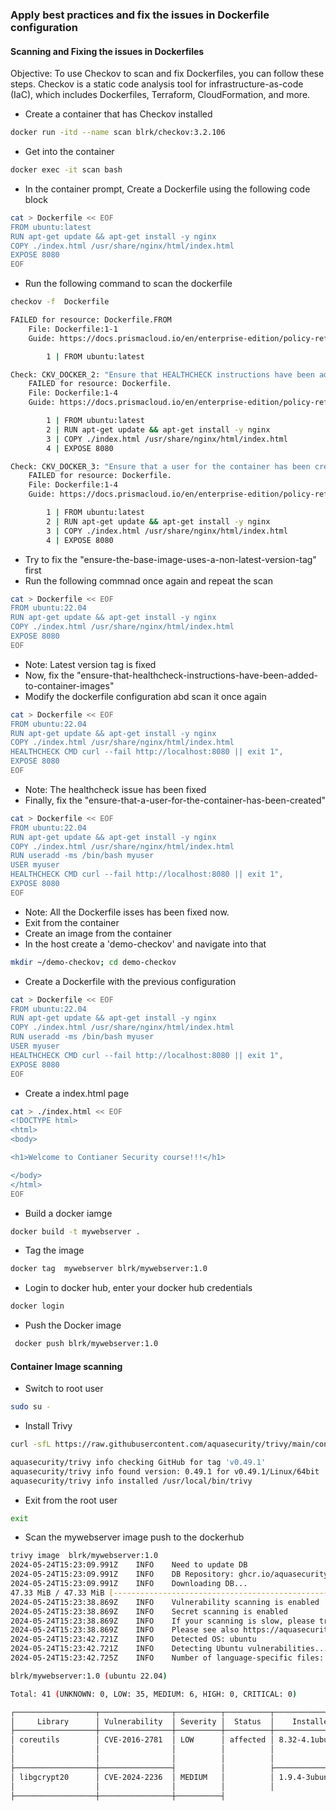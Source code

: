 ### Apply best practices and fix the issues in Dockerfile configuration
#### Scanning and Fixing the issues in Dockerfiles
Objective: To use Checkov to scan and fix Dockerfiles, you can follow these steps. Checkov is a static code analysis tool for infrastructure-as-code (IaC), which includes Dockerfiles, Terraform, CloudFormation, and more.
* Create a container that has Checkov installed
```bash
docker run -itd --name scan blrk/checkov:3.2.106
```
* Get into the container
```bash
docker exec -it scan bash
```
* In the container prompt, Create a Dockerfile using the following code block
```bash
cat > Dockerfile << EOF
FROM ubuntu:latest
RUN apt-get update && apt-get install -y nginx
COPY ./index.html /usr/share/nginx/html/index.html
EXPOSE 8080
EOF
```
* Run the following command to scan the dockerfile
```bash
checkov -f  Dockerfile

FAILED for resource: Dockerfile.FROM
	File: Dockerfile:1-1
	Guide: https://docs.prismacloud.io/en/enterprise-edition/policy-reference/docker-policies/docker-policy-index/ensure-the-base-image-uses-a-non-latest-version-tag

		1 | FROM ubuntu:latest

Check: CKV_DOCKER_2: "Ensure that HEALTHCHECK instructions have been added to container images"
	FAILED for resource: Dockerfile.
	File: Dockerfile:1-4
	Guide: https://docs.prismacloud.io/en/enterprise-edition/policy-reference/docker-policies/docker-policy-index/ensure-that-healthcheck-instructions-have-been-added-to-container-images

		1 | FROM ubuntu:latest
		2 | RUN apt-get update && apt-get install -y nginx
		3 | COPY ./index.html /usr/share/nginx/html/index.html
		4 | EXPOSE 8080

Check: CKV_DOCKER_3: "Ensure that a user for the container has been created"
	FAILED for resource: Dockerfile.
	File: Dockerfile:1-4
	Guide: https://docs.prismacloud.io/en/enterprise-edition/policy-reference/docker-policies/docker-policy-index/ensure-that-a-user-for-the-container-has-been-created

		1 | FROM ubuntu:latest
		2 | RUN apt-get update && apt-get install -y nginx
		3 | COPY ./index.html /usr/share/nginx/html/index.html
		4 | EXPOSE 8080
```
* Try to fix the "ensure-the-base-image-uses-a-non-latest-version-tag" first
* Run the following commnad once again and repeat the scan 
```bash
cat > Dockerfile << EOF
FROM ubuntu:22.04
RUN apt-get update && apt-get install -y nginx
COPY ./index.html /usr/share/nginx/html/index.html
EXPOSE 8080
EOF
```
* Note: Latest version tag is fixed
* Now, fix the "ensure-that-healthcheck-instructions-have-been-added-to-container-images" 
* Modify the dockerfile configuration abd scan it once again
```bash
cat > Dockerfile << EOF
FROM ubuntu:22.04
RUN apt-get update && apt-get install -y nginx
COPY ./index.html /usr/share/nginx/html/index.html
HEALTHCHECK CMD curl --fail http://localhost:8080 || exit 1",
EXPOSE 8080
EOF
```
* Note: The healthcheck issue has been fixed
* Finally, fix the "ensure-that-a-user-for-the-container-has-been-created" 
```bash
cat > Dockerfile << EOF
FROM ubuntu:22.04
RUN apt-get update && apt-get install -y nginx
COPY ./index.html /usr/share/nginx/html/index.html
RUN useradd -ms /bin/bash myuser
USER myuser
HEALTHCHECK CMD curl --fail http://localhost:8080 || exit 1",
EXPOSE 8080
EOF
```
* Note: All the Dockerfile isses has been fixed now. 
* Exit from the container
* Create an image from the container 
* In the host create a 'demo-checkov' and navigate into that
```bash
mkdir ~/demo-checkov; cd demo-checkov
```
* Create a Dockerfile with the previous configuration
```bash
cat > Dockerfile << EOF
FROM ubuntu:22.04
RUN apt-get update && apt-get install -y nginx
COPY ./index.html /usr/share/nginx/html/index.html
RUN useradd -ms /bin/bash myuser
USER myuser
HEALTHCHECK CMD curl --fail http://localhost:8080 || exit 1",
EXPOSE 8080
EOF
```
* Create a index.html page
```bash
cat > ./index.html << EOF
<!DOCTYPE html>
<html>
<body>

<h1>Welcome to Contianer Security course!!!</h1>

</body>
</html>
EOF
```
* Build a docker iamge
```bash
docker build -t mywebserver .
```
* Tag the image
```bash
docker tag  mywebserver blrk/mywebserver:1.0 
```
* Login to docker hub, enter your docker hub credentials 
```bash 
docker login
```
* Push the Docker image
```bash
 docker push blrk/mywebserver:1.0
```

#### Container Image scanning 
* Switch to root user
```bash
sudo su -
```
* Install Trivy 
```bash
curl -sfL https://raw.githubusercontent.com/aquasecurity/trivy/main/contrib/install.sh | sh -s -- -b /usr/local/bin v0.49.1

aquasecurity/trivy info checking GitHub for tag 'v0.49.1'
aquasecurity/trivy info found version: 0.49.1 for v0.49.1/Linux/64bit
aquasecurity/trivy info installed /usr/local/bin/trivy
```
* Exit from the root user
```bash
exit
```
* Scan the mywebserver image push to the dockerhub
```bash
trivy image  blrk/mywebserver:1.0 
2024-05-24T15:23:09.991Z	INFO	Need to update DB
2024-05-24T15:23:09.991Z	INFO	DB Repository: ghcr.io/aquasecurity/trivy-db
2024-05-24T15:23:09.991Z	INFO	Downloading DB...
47.33 MiB / 47.33 MiB [-------------------------------------------------------------------------------------------------------------] 100.00% 1.74 MiB p/s 27s
2024-05-24T15:23:38.869Z	INFO	Vulnerability scanning is enabled
2024-05-24T15:23:38.869Z	INFO	Secret scanning is enabled
2024-05-24T15:23:38.869Z	INFO	If your scanning is slow, please try '--scanners vuln' to disable secret scanning
2024-05-24T15:23:38.869Z	INFO	Please see also https://aquasecurity.github.io/trivy/v0.49/docs/scanner/secret/#recommendation for faster secret detection
2024-05-24T15:23:42.721Z	INFO	Detected OS: ubuntu
2024-05-24T15:23:42.721Z	INFO	Detecting Ubuntu vulnerabilities...
2024-05-24T15:23:42.725Z	INFO	Number of language-specific files: 0

blrk/mywebserver:1.0 (ubuntu 22.04)

Total: 41 (UNKNOWN: 0, LOW: 35, MEDIUM: 6, HIGH: 0, CRITICAL: 0)

┌──────────────────┬────────────────┬──────────┬──────────┬──────────────────────────┬───────────────┬──────────────────────────────────────────────────────────────┐
│     Library      │ Vulnerability  │ Severity │  Status  │    Installed Version     │ Fixed Version │                            Title                             │
├──────────────────┼────────────────┼──────────┼──────────┼──────────────────────────┼───────────────┼──────────────────────────────────────────────────────────────┤
│ coreutils        │ CVE-2016-2781  │ LOW      │ affected │ 8.32-4.1ubuntu1.2        │               │ coreutils: Non-privileged session can escape to the parent   │
│                  │                │          │          │                          │               │ session in chroot                                            │
│                  │                │          │          │                          │               │ https://avd.aquasec.com/nvd/cve-2016-2781                    │
├──────────────────┼────────────────┤          │          ├──────────────────────────┼───────────────┼──────────────────────────────────────────────────────────────┤
│ libgcrypt20      │ CVE-2024-2236  │ MEDIUM   │          │ 1.9.4-3ubuntu3           │               │ libgcrypt: vulnerable to Marvin Attack                       │
│                  │                │          │          │                          │               │ https://avd.aquasec.com/nvd/cve-2024-2236                    │
├──────────────────┼────────────────┼──────────┤          
```
